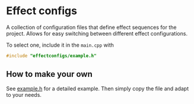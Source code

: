 # Effect configs
A collection of configuration files that define effect sequences for the project. Allows for easy switching between different effect configurations.

To select one, include it in the `main.cpp` with

```cpp
#include "effectconfigs/example.h" 
```

## How to make your own
See [example.h](example.h) for a detailed example. Then simply copy the file and adapt to your needs.